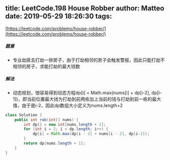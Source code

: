 title: LeetCode.198 House Robber
author: Matteo
date: 2019-05-29 18:26:30
tags:
---
[https://leetcode.com/problems/house-robber/](https://leetcode.com/problems/house-robber/)
##### 题意
* 专业劫匪去打劫一排房子，由于打劫相邻的房子会触发警报，因此只能打劫不相邻的房子，求能打劫的最大钱数
##### 解法
* 动态规划，很容易得到动态方程dp[i] = Math.max(nums[i] + dp[i-2], dp[i-1])，即当前位置最大钱为打劫到前两栋加上当前的钱与打劫到前一栋的最大值，由于是i-2，因此dp数组大小定义为nums.length+2
```java
class Solution {
    public int rob(int[] nums) {
        int dp[] = new int[nums.length + 2];
        for (int i = 2; i < dp.length; i++) {
            dp[i] = Math.max(dp[i - 2] + nums[i - 2], dp[i-1]);
        }
        return dp[nums.length + 1];
    }
}
```